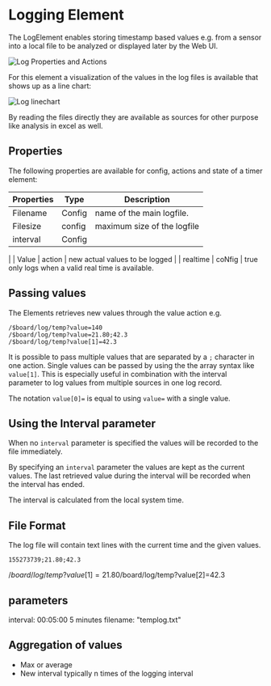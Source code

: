 # Logging Element

The LogElement enables storing timestamp based values e.g. from a sensor into a local file to be analyzed or displayed later by the Web UI.

![Log Properties and Actions](logapi.png)


For this element a visualization of the values in the log files is available that shows up as a line chart:

![Log linechart](logchart.png)

By reading the files directly they are available as sources for other purpose like analysis in excel as well.


## Properties

The following properties are available for config, actions and state of a timer element:

| Properties   | Type   | Description                                              |
| ------------ | ------ | -------------------------------------------------------- |
| Filename | Config | name of the main logfile.   |
| Filesize | config | maximum size of the logfile 
| interval     | Config |             |
| 
| Value | action | new actual values to be logged |
| realtime | coNfig | true only logs when a valid real time is available.

## Passing values

The Elements retrieves new values through the value action e.g.

```text
/$board/log/temp?value=140
/$board/log/temp?value=21.80;42.3
/$board/log/temp?value[1]=42.3
```

It is possible to pass multiple values that are separated by a `;` character in one action. Single values can be passed by using the the array syntax like `value[1]`. This is especially useful in combination with the interval parameter to log values from multiple sources in one log record.

The notation `value[0]=` is equal to using `value=` with a single value.

## Using the Interval parameter

When no `interval` parameter is specified the values will be recorded to the file immediately.

By specifying an `interval` parameter the values are kept as the current values.
The last retrieved value during the interval will be recorded when the interval has ended.

The interval is calculated from the local system time.

## File Format

The log file will contain text lines with the current time and the given values.

```text
155273739;21.80;42.3
```

/$board/log/temp?value[1]=21.80
/$board/log/temp?value[2]=42.3

## parameters

interval: 00:05:00 5 minutes
filename: "templog.txt"


## Aggregation of values

* Max or average
* New interval typically n times of the logging interval 